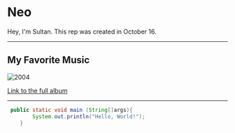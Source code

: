 # Neo
Hey, I'm Sultan.
This rep was created in October 16.

---

## My Favorite Music

![2004][logo]

[logo]: https://n1s1.elle.ru/d5/76/1f/d5761f5b78989423672d71b8f2a4695f/1200x600_0xac120003_10055038871577200700.jpg "2004"

[Link to the full album](https://www.youtube.com/watch?v=Wpy77MPIHoo&ab_channel=rap)

---

```java
 public static void main (String[]args){
        System.out.println("Hello, World!");
    }
```
